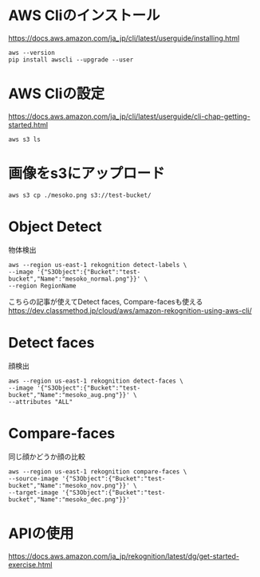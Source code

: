 


# AWS Cliのインストール

https://docs.aws.amazon.com/ja_jp/cli/latest/userguide/installing.html

```
aws --version
pip install awscli --upgrade --user
```

# AWS Cliの設定

https://docs.aws.amazon.com/ja_jp/cli/latest/userguide/cli-chap-getting-started.html


```
aws s3 ls
```

# 画像をs3にアップロード

```
aws s3 cp ./mesoko.png s3://test-bucket/
```

# Object Detect

物体検出    

```
aws --region us-east-1 rekognition detect-labels \
--image '{"S3Object":{"Bucket":"test-bucket","Name":"mesoko_normal.png"}}' \
--region RegionName
```

こちらの記事が使えてDetect faces, Compare-facesも使える    
https://dev.classmethod.jp/cloud/aws/amazon-rekognition-using-aws-cli/
    

# Detect faces

顔検出    

```
aws --region us-east-1 rekognition detect-faces \
--image '{"S3Object":{"Bucket":"test-bucket","Name":"mesoko_aug.png"}}' \
--attributes "ALL"
```

# Compare-faces

同じ顔かどうか顔の比較    

```
aws --region us-east-1 rekognition compare-faces \
--source-image '{"S3Object":{"Bucket":"test-bucket","Name":"mesoko_nov.png"}}' \
--target-image '{"S3Object":{"Bucket":"test-bucket","Name":"mesoko_dec.png"}}'
```

# APIの使用

https://docs.aws.amazon.com/ja_jp/rekognition/latest/dg/get-started-exercise.html    




